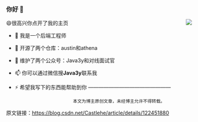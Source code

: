 ### 你好 👋

<img align="right" src="https://github-readme-stats.vercel.app/api?username=ZhongFuCheng3y&show_icons=true&icon_color=CE1D2D&text_color=718096&bg_color=ffffff&hide_title=true" />


😄很高兴你点开了我的主页

- 🔭 我是一个后端工程师
- 🌱 开源了两个仓库：austin和athena
- 👯 维护了两个公众号：Java3y和对线面试官
- 📫 你可以通过微信搜**Java3y**联系我
- ⚡ 希望我写下的东西能帮助到你
————————————————

                            本文为博主原创文章，未经博主允许不得转载。
                        
原文链接：https://blog.csdn.net/Castlehe/article/details/122451880
